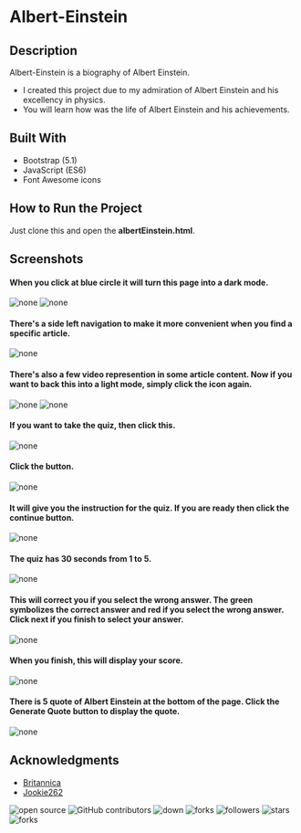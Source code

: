 # Albert-Einstein

## Description
Albert-Einstein is a biography of Albert Einstein.

- I created this project due to my admiration of Albert Einstein and his excellency in physics.
- You will learn how was the life of Albert Einstein and his achievements.

## Built With
- Bootstrap (5.1)
- JavaScript (ES6)
- Font Awesome icons

## How to Run the Project
Just clone this and open the **albertEinstein.html**.

## Screenshots
#### When you click at blue circle it will turn this page into a dark mode.
![none](screenshots/1.png?raw=true)
![none](screenshots/2.png?raw=true) 
#### There's a side left navigation to make it more convenient when you find a specific article.
![none](screenshots/3.png?raw=true)
#### There's also a few video represention in some article content. Now if you want to back this into a light mode, simply click the icon again.
![none](screenshots/4.png?raw=true)
![none](screenshots/5.png?raw=true) 
#### If you want to take the quiz, then click this.
![none](screenshots/6.png?raw=true)
#### Click the button.
![none](screenshots/7.png?raw=true)
#### It will give you the instruction for the quiz. If you are ready then click the **continue button**.
![none](screenshots/8.png?raw=true) 
#### The quiz has 30 seconds from 1 to 5.
![none](screenshots/9.png?raw=true)
#### This will correct you if you select the wrong answer. The green symbolizes the correct answer and red if you select the wrong answer. Click next if you finish to select your answer.
![none](screenshots/10.png?raw=true)
#### When you finish, this will display your score.
![none](screenshots/11.png?raw=true)
#### There is 5 quote of Albert Einstein at the bottom of the page. Click the **Generate Quote** button to display the quote.
![none](screenshots/13.png?raw=true)

## Acknowledgments
- [Britannica](https://www.britannica.com/biography/Albert-Einstein/Legacy) 
- [Jookie262](https://github.com/Jookie262) 

![open source](https://img.shields.io/badge/Open%20Source-%F0%9F%92%9A-white)
![GitHub contributors](https://img.shields.io/github/contributors/Llanz-dev/Albert-Einstein)
![down](https://img.shields.io/github/downloads/Llanz-dev/Albert-Einstein/total)
![forks](https://img.shields.io/github/last-commit/Llanz-dev/Albert-Einstein)
![followers](https://img.shields.io/github/followers/Llanz-dev?style=social)
![stars](https://img.shields.io/github/stars/Llanz-dev?style=social)
![forks](https://img.shields.io/github/forks/Llanz-dev/Albert-Einstein?style=social)
